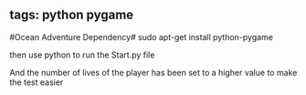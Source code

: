 tags: python pygame
---
#Ocean Adventure Dependency#
sudo apt-get install python-pygame

then use python to run the Start.py file

And the number of lives of the player has been set to a higher
value to make the test easier